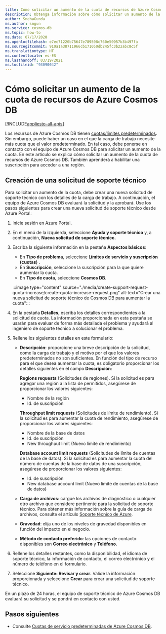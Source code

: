```yaml
---
title: Cómo solicitar un aumento de la cuota de recursos de Azure Cosmos DB
description: Obtenga información sobre cómo solicitar un aumento de la cuota de recursos de Azure Cosmos DB. También aprenderá a habilitar una suscripción para acceder a una región.
author: SnehaGunda
ms.author: sngun
ms.service: cosmos-db
ms.topic: how-to
ms.date: 07/17/2020
ms.openlocfilehash: e7ec71220b75647e789508c760e50957b3b497fa
ms.sourcegitcommit: 910a1a38711966cb171050db245fc3b22abc8c5f
ms.translationtype: HT
ms.contentlocale: es-ES
ms.lasthandoff: 03/19/2021
ms.locfileid: "93090042"
---
```

# <a name="how-to-request-quota-increase-for-azure-cosmos-db-resources"></a>Cómo solicitar un aumento de la cuota de recursos de Azure Cosmos DB
[!INCLUDE[appliesto-all-apis](includes/appliesto-all-apis.md)]

Los recursos de Azure Cosmos DB tienen [cuotas/límites predeterminados](concepts-limits.md). Sin embargo, puede haber un caso en el que la carga de trabajo necesite más cuota que el valor predeterminado. En tal caso, debe ponerse en contacto con el equipo de Azure Cosmos DB para solicitar un aumento de la cuota. En este artículo se explica cómo solicitar un aumento de la cuota de recursos de Azure Cosmos DB. También aprenderá a habilitar una suscripción para acceder a una región.

## <a name="create-a-new-support-request"></a>Creación de una solicitud de soporte técnico

Para solicitar un aumento de la cuota, debe crear una nueva solicitud de soporte técnico con los detalles de la carga de trabajo. A continuación, el equipo de Azure Cosmos DB evaluará la solicitud y la aprobará. Use los pasos siguientes para crear una nueva solicitud de soporte técnico desde Azure Portal:

1. Inicie sesión en Azure Portal.

1. En el menú de la izquierda, seleccione **Ayuda y soporte técnico** y, a continuación, **Nueva solicitud de soporte técnico**.

1. Escriba la siguiente información en la pestaña **Aspectos básicos**:

   * En **Tipo de problema**, seleccione **Límites de servicio y suscripción (cuotas)** .
   * En **Suscripción**, seleccione la suscripción para la que quiere aumentar la cuota.
   * En **Tipo de cuota**, seleccione **Cosmos DB**.

   :::image type="content" source="./media/create-support-request-quota-increase/create-quota-increase-request.png" alt-text="Crear una nueva solicitud de soporte técnico de Cosmos DB para aumentar la cuota":::

1. En la pestaña **Detalles**, escriba los detalles correspondientes a la solicitud de cuota. La información proporcionada en esta pestaña se usarán para evaluar de forma más detallada el problema y ayudará al ingeniero de soporte técnico a solucionar el problema.

1. Rellene los siguientes detalles en este formulario:

   * **Descripción**: proporcione una breve descripción de la solicitud, como la carga de trabajo y el motivo por el que los valores predeterminados no son suficientes. En función del tipo de recurso para el que desea aumentar la cuota, es obligatorio proporcionar los detalles siguientes en el campo **Descripción**:

     **Regions requests** (Solicitudes de regiones). Si la solicitud es para agregar una región a la lista de permitidos, asegúrese de proporcionar los valores siguientes:

        * Nombre de la región
        * Id. de suscripción

     **Throughput limit requests** (Solicitudes de límite de rendimiento). Si la solicitud es para aumentar la cuota de rendimiento, asegúrese de proporcionar los valores siguientes:

        * Nombre de la base de datos
        * Id. de suscripción
        * New throughput limit (Nuevo límite de rendimiento)

     **Database account limit requests** (Solicitudes de límite de cuentas de la base de datos). Si la solicitud es para aumentar la cuota del número de cuentas de la base de datos de una suscripción, asegúrese de proporcionar los valores siguientes:

       * Id. de suscripción
       * New database account limit (Nuevo límite de cuentas de la base de datos)

   * **Carga de archivos**: cargue los archivos de diagnóstico o cualquier otro archivo que considere pertinente para la solicitud de soporte técnico. Para obtener más información sobre la guía de carga de archivos, consulte el artículo [Soporte técnico de Azure]( ../azure-portal/supportability/how-to-manage-azure-support-request.md#upload-files).

   * **Gravedad**: elija uno de los niveles de gravedad disponibles en función del impacto en el negocio.

   * **Método de contacto preferido**: las opciones de contacto disponibles son **Correo electrónico** y **Teléfono**.

1. Rellene los detalles restantes, como la disponibilidad, el idioma de soporte técnico, la información de contacto, el correo electrónico y el número de teléfono en el formulario.

1. Seleccione **Siguiente: Revisar y crear**. Valide la información proporcionada y seleccione **Crear** para crear una solicitud de soporte técnico.

En un plazo de 24 horas, el equipo de soporte técnico de Azure Cosmos DB evaluará su solicitud y se pondrá en contacto con usted.

## <a name="next-steps"></a>Pasos siguientes

* Consulte [Cuotas de servicio predeterminadas de Azure Cosmos DB](concepts-limits.md).
